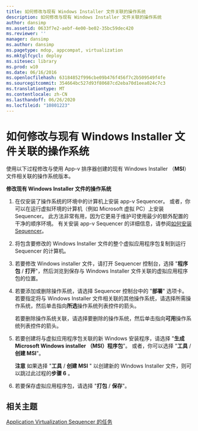 ```yaml
---
title: 如何修改与现有 Windows Installer 文件关联的操作系统
description: 如何修改与现有 Windows Installer 文件关联的操作系统
author: dansimp
ms.assetid: 0633f7e2-aebf-4e00-be02-35bc59dec420
ms.reviewer: ''
manager: dansimp
ms.author: dansimp
ms.pagetype: mdop, appcompat, virtualization
ms.mktglfcycl: deploy
ms.sitesec: library
ms.prod: w10
ms.date: 06/16/2016
ms.openlocfilehash: 63184852f996cbe09b476f456f7c2b509549f4fe
ms.sourcegitcommit: 354664bc527d93f80687cd2eba70d1eea024c7c3
ms.translationtype: MT
ms.contentlocale: zh-CN
ms.lasthandoff: 06/26/2020
ms.locfileid: "10801223"
---
```

# 如何修改与现有 Windows Installer 文件关联的操作系统


使用以下过程修改与使用 App-v 排序器创建的现有 Windows Installer （**MSI**）文件相关联的操作系统版本。

**修改现有 Windows Installer 文件的操作系统**

1.  在仅安装了操作系统的环境中的计算机上安装 app-v Sequencer。 或者，你可以在运行虚拟环境的计算机（例如 Microsoft 虚拟 PC）上安装 Sequencer。 此方法非常有用，因为它更易于维护可使用最少的额外配置的干净的顺序环境。 有关安装 app-v Sequencer 的详细信息，请参阅[如何安装 Sequencer](how-to-install-the-sequencer.md)。

2.  将包含要修改的 Windows Installer 文件的整个虚拟应用程序包复制到运行 Sequencer 的计算机。

3.  若要修改 Windows installer 文件，请打开 Sequencer 控制台，选择 "**程序包**  /  **打开**"，然后浏览到保存与 Windows Installer 文件关联的虚拟应用程序包的位置。

4.  若要添加或删除操作系统，请选择 Sequencer 控制台中的 "**部署**" 选项卡。 若要指定将与 Windows Installer 文件相关联的其他操作系统，请选择所需操作系统，然后单击指向**所选**操作系统列表控件的箭头。

    若要删除操作系统关联，请选择要删除的操作系统，然后单击指向**可用**操作系统列表控件的箭头。

5.  若要创建将与虚拟应用程序包关联的新 Windows 安装程序，请选择 "**生成 Microsoft Windows installer （MSI）程序包**"。 或者，你可以选择 "**工具**  /  **创建 MSI**"。

    **注意** 如果选择 "**工具** / **创建 MSI** " 以创建新的 Windows Installer 文件，则可以跳过此过程的**步骤 6** 。

     

6.  若要保存虚拟应用程序包，请选择 "**打包**  /  **保存**"。

## 相关主题


[Application Virtualization Sequencer 的任务](tasks-for-the-application-virtualization-sequencer.md)

 

 





